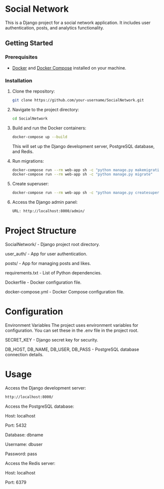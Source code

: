 # Social Network

This is a Django project for a social network application. It includes user authentication, posts, and analytics functionality.

## Getting Started

### Prerequisites

- [Docker](https://www.docker.com/) and [Docker Compose](https://docs.docker.com/compose/) installed on your machine.

### Installation

1. Clone the repository:

   ```bash
   git clone https://github.com/your-username/SocialNetwork.git
   ```
2. Navigate to the project directory:
    ```bash
    cd SocialNetwork
    ```
3. Build and run the Docker containers:
    ```bash
    docker-compose up --build
    ```
    This will set up the Django development server, PostgreSQL database, and Redis.   
4. Run migrations:
    ```bash
   docker-compose run --rm web-app sh -c "python manage.py makemigrations"
   docker-compose run --rm web-app sh -c "python manage.py migrate"
    ```
5. Create superuser:
    ```bash
   docker-compose run --rm web-app sh -c "python manage.py createsuperuser"
   ```
6. Access the Django admin panel:
    ```bash
   URL: http://localhost:8000/admin/
   ```
   
# Project Structure
SocialNetwork/ - Django project root directory.

user_auth/ - App for user authentication.

posts/ - App for managing posts and likes.

requirements.txt - List of Python dependencies.

Dockerfile - Docker configuration file.

docker-compose.yml - Docker Compose configuration file.

# Configuration
Environment Variables
The project uses environment variables for configuration. You can set these in the .env file in the project root.

SECRET_KEY - Django secret key for security.

DB_HOST, DB_NAME, DB_USER, DB_PASS - PostgreSQL database connection details.

# Usage
Access the Django development server:

```bash
http://localhost:8000/
```

Access the PostgreSQL database:

Host: localhost

Port: 5432

Database: dbname

Username: dbuser

Password: pass

Access the Redis server:

Host: localhost

Port: 6379